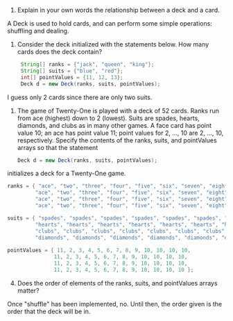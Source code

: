 1. Explain in your own words the relationship between a deck and a card.

 A Deck is used to hold cards, and can perform some simple operations: shuffling
 and dealing.
 
1. Consider the deck initialized with the statements below. How many cards does the deck contain?
    ```java
     String[] ranks = {"jack", "queen", "king"};
     String[] suits = {"blue", "red"};
     int[] pointValues = {11, 12, 13};
     Deck d = new Deck(ranks, suits, pointValues);
    ```

 I guess only 2 cards since there are only two suits.

1. The game of Twenty-One is played with a deck of 52 cards. Ranks run from ace (highest) down to 2
  (lowest). Suits are spades, hearts, diamonds, and clubs as in many other games. A face card has point
  value 10; an ace has point value 11; point values for 2, …, 10 are 2, …, 10, respectively. Specify the
  contents of the ranks, suits, and pointValues arrays so that the statement
    ```java
    Deck d = new Deck(ranks, suits, pointValues);
    ```
  initializes a deck for a Twenty-One game.

 ```java
 ranks = { "ace", "two", "three", "four", "five", "six", "seven", "eight", "nine", "ten", "jack", "queen", "king",
          "ace", "two", "three", "four", "five", "six", "seven", "eight", "nine", "ten", "jack", "queen", "king",
          "ace", "two", "three", "four", "five", "six", "seven", "eight", "nine", "ten", "jack", "queen", "king",
          "ace", "two", "three", "four", "five", "six", "seven", "eight", "nine", "ten", "jack", "queen", "king" };

 suits = { "spades", "spades", "spades", "spades", "spades", "spades", "spades", "spades", "spades", "spades", "spades", "spades", "spades", 
          "hearts", "hearts", "hearts", "hearts", "hearts", "hearts", "hearts", "hearts", "hearts", "hearts", "hearts", "hearts", "hearts", 
          "clubs", "clubs", "clubs", "clubs", "clubs", "clubs", "clubs", "clubs", "clubs", "clubs", "clubs", "clubs", "clubs", 
          "diamonds", "diamonds", "diamonds", "diamonds", "diamonds", "diamonds", "diamonds", "diamonds", "diamonds", "diamonds", "diamonds", "diamonds", "diamonds" };
          
 pointValues = { 11, 2, 3, 4, 5, 6, 7, 8, 9, 10, 10, 10, 10, 
                11, 2, 3, 4, 5, 6, 7, 8, 9, 10, 10, 10, 10, 
                11, 2, 3, 4, 5, 6, 7, 8, 9, 10, 10, 10, 10, 
                11, 2, 3, 4, 5, 6, 7, 8, 9, 10, 10, 10, 10 };
```
4. Does the order of elements of the ranks, suits, and pointValues arrays matter? 
  
  Once "shuffle" has been implemented, no.  Until then, the order given is the order that
  the deck will be in.  
  
  
  
